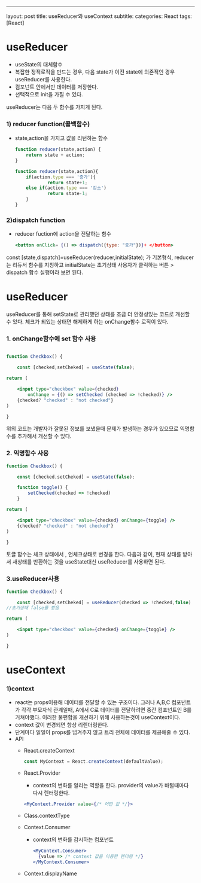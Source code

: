 ---
layout: post
title: useReducer와 useContext
subtitle:
categories: React
tags: [React]


# useReducer

- useState의 대체함수
- 복잡한 정적로직을 만드는 경우, 다음 state가 이전 state에 의존적인 경우 useReducer를 사용한다.
- 컴포넌트 안에서만 데이터를 저장한다.
- 선택적으로 init을 가질 수 있다.
    

useReducer는 다음 두 함수를 가지게 된다.

### 1) reducer function(콜백함수)

- state,action을 가지고 값을 리턴하는 함수
    
    ```jsx
    function reducer(state,action) {
    	return state + action;
    }
    ```
    
    ```jsx
    function reducer(state,action){
    	if(action.type === '증가'){
    			return state+1;
    	else if(action.type === '감소')	
    			return state-1;
    	}			
    }
    ```
    

### 2)dispatch function

- reducer fuction에 action을 전달하는 함수
    
    ```jsx
    <button onClick= {() => dispatch({type: "증가"})}+ </button>
    ```
    
 const [state,dispatch]=useReducer(reducer,initialState); 가 기본형식, reducer는 리듀서 함수를 지칭하고 initialState는 초기상태
 사용자가 클릭하는 버튼 > dispatch 함수 실행이라 보면 된다.



# useReducer

useReducer를 통해 setState로 관리했던 상태를 조금 더 안정성있는 코드로 개선할 수 있다. 
  체크가 되있는 상태면 해제하게 하는 onChange함수 로직이 있다. 

 

### 1. onChange함수에 set 함수 사용

```jsx

function Checkbox() {

	const [checked,setCheked] = useState(false);

return (

	<input type="checkbox" value={checked} 
		onChange = {() => setChecked (checked => !checked)} />
	{checked? "checked" : "not checked"}
)

}

```

위의 코드는 개발자가 잘못된 정보를 보냈을때 문제가 발생하는 경우가 있으므로 익명함수를 추가해서 개선할 수 있다.

### 2. 익명함수 사용

```jsx
function Checkbox() {

	const [checked,setCheked] = useState(false);

	function toggle() {
		setChecked(checked => !checked)
	}

return (

	<input type="checkbox" value={checked} onChange={toggle} />
	{checked? "checked" : "not checked"}
)

}
```

토글 함수는 체크 상태에서 , 언체크상태로 변경을 한다. 다음과 같이, 현재 상태를 받아서 새상태를 반환하는 것을 useState대신 useReducer를 사용하면 된다.

### 3.useReducer사용

```jsx
function Checkbox() {

	const [checked,setCheked] = useReducer(checked => !checked,false)
//초기상태 false를 받음

return (

	<input type="checkbox" value={checked} onChange={toggle} />
)

}
```





# useContext

### 1)context

- react는 props이용해 데이터를 전달할 수 있는 구조이다. 그러나 A,B,C 컴포넌트가 각각 부모자식 관계일때, A에서 C로 데이터를 전달하려면 중간 컴포넌트인 B를 거쳐야했다. 이러한 불편함을 개선하기 위해 사용하는것이 useContext이다.
- context 값이 변경되면 항상 리렌더링한다.
- 단계마다 일일이 props를 넘겨주지 않고 트리 전체에 데이터를 제공해줄 수 있다.
- API
    - React.createContext
        
        ```jsx
        const MyContext = React.createContext(defaultValue);
        ```
        
    - React.Provider
        - context의 변화를 알리는 역할을 한다. provider의 value가 바뀔때마다 다시 렌터링한다.
        
        ```jsx
        <MyContext.Provider value={/* 어떤 값 */}>
        ```
        
    - Class.contextType
    - Context.Consumer
        - context의 변화를 감시하는 컴포넌트
            
            ```jsx
            <MyContext.Consumer>
              {value => /* context 값을 이용한 렌더링 */}
            </MyContext.Consumer>
            ```
            
    - Context.displayName